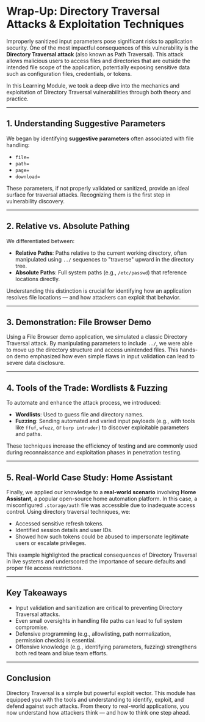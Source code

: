 # Wrap-Up: Directory Traversal Attacks & Exploitation Techniques

Improperly sanitized input parameters pose significant risks to application security. One of the most impactful consequences of this vulnerability is the **Directory Traversal attack** (also known as Path Traversal). This attack allows malicious users to access files and directories that are outside the intended file scope of the application, potentially exposing sensitive data such as configuration files, credentials, or tokens.

In this Learning Module, we took a deep dive into the mechanics and exploitation of Directory Traversal vulnerabilities through both theory and practice.

---

## 1. Understanding Suggestive Parameters

We began by identifying **suggestive parameters** often associated with file handling:

* `file=`
* `path=`
* `page=`
* `download=`

These parameters, if not properly validated or sanitized, provide an ideal surface for traversal attacks. Recognizing them is the first step in vulnerability discovery.

---

## 2. Relative vs. Absolute Pathing

We differentiated between:

* **Relative Paths**: Paths relative to the current working directory, often manipulated using `../` sequences to "traverse" upward in the directory tree.
* **Absolute Paths**: Full system paths (e.g., `/etc/passwd`) that reference locations directly.

Understanding this distinction is crucial for identifying how an application resolves file locations — and how attackers can exploit that behavior.

---

## 3. Demonstration: File Browser Demo

Using a File Browser demo application, we simulated a classic Directory Traversal attack. By manipulating parameters to include `../`, we were able to move up the directory structure and access unintended files. This hands-on demo emphasized how even simple flaws in input validation can lead to severe data disclosure.

---

## 4. Tools of the Trade: Wordlists & Fuzzing

To automate and enhance the attack process, we introduced:

* **Wordlists**: Used to guess file and directory names.
* **Fuzzing**: Sending automated and varied input payloads (e.g., with tools like `ffuf`, `wfuzz`, or `burp intruder`) to discover exploitable parameters and paths.

These techniques increase the efficiency of testing and are commonly used during reconnaissance and exploitation phases in penetration testing.

---

## 5. Real-World Case Study: Home Assistant

Finally, we applied our knowledge to a **real-world scenario** involving **Home Assistant**, a popular open-source home automation platform. In this case, a misconfigured `.storage/auth` file was accessible due to inadequate access control. Using directory traversal techniques, we:

* Accessed sensitive refresh tokens.
* Identified session details and user IDs.
* Showed how such tokens could be abused to impersonate legitimate users or escalate privileges.

This example highlighted the practical consequences of Directory Traversal in live systems and underscored the importance of secure defaults and proper file access restrictions.

---

## Key Takeaways

* Input validation and sanitization are critical to preventing Directory Traversal attacks.
* Even small oversights in handling file paths can lead to full system compromise.
* Defensive programming (e.g., allowlisting, path normalization, permission checks) is essential.
* Offensive knowledge (e.g., identifying parameters, fuzzing) strengthens both red team and blue team efforts.

---

## Conclusion

Directory Traversal is a simple but powerful exploit vector. This module has equipped you with the tools and understanding to identify, exploit, and defend against such attacks. From theory to real-world applications, you now understand how attackers think — and how to think one step ahead.

